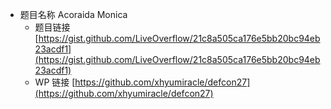 - 题目名称 Acoraida Monica
    - 题目链接 [https://gist.github.com/LiveOverflow/21c8a505ca176e5bb20bc94eb23acdf1](https://gist.github.com/LiveOverflow/21c8a505ca176e5bb20bc94eb23acdf1)
    - WP 链接 [https://github.com/xhyumiracle/defcon27](https://github.com/xhyumiracle/defcon27)
